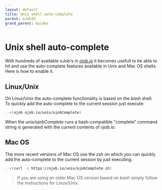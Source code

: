 ```yaml
---
layout: default
title: Unix shell auto-complete
parent: oJobIO
grand_parent: Guides
---
```


# Unix shell auto-complete

With hundreds of available oJob's in [ojob.io](https://ojob.io) it becomes usefull to be able to hit _<TAB>_ and use the auto-complete features available in Unix and Mac OS shells. Here is how to enable it.

## Linux/Unix

On Linux/Unix the auto-complete functionality is based on the _bash_ shell. To quickly add the auto-complete to the current session just execute:

````bash
. <(ojob ojob.io/unix/ojobComplete)
````

When the _unix/ojobComplete_ runs a bash-compatible "complete" command string is generated with the current contents of ojob.io. 

## Mac OS

The more recent versions of Mac OS use the _zsh_ on which you can quickly add the auto-complete to the current session by just executing:

````sh
. <(curl -s https://ojob.io/unix/ojobComplete.sh)
````

> If you are using an older Mac OS version based on _bash_ simply follow the instructions for Linux/Unix.

